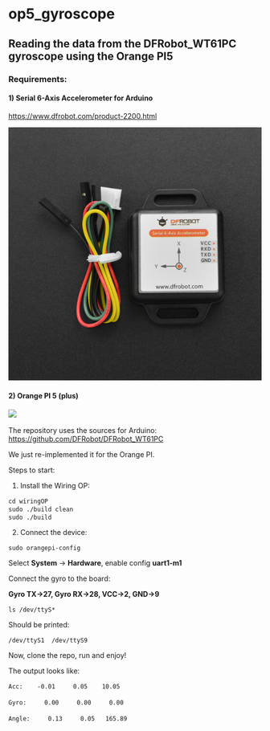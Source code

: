 # op5_gyroscope
## Reading the data from the DFRobot_WT61PC gyroscope using the Orange PI5
### Requirements:
#### 1) Serial 6-Axis Accelerometer for Arduino
   
https://www.dfrobot.com/product-2200.html

<img src = "https://github.com/DFRobot/DFRobot_WT61PC/blob/master/resources/images/WT61PC.png">

#### 2) Orange PI 5 (plus)

<img src = "http://www.orangepi.org/img/pi5-plus/pi5-plus-5.png">

The repository uses the sources for Arduino: https://github.com/DFRobot/DFRobot_WT61PC

We just re-implemented it for the Orange PI.

Steps to start:

1) Install the Wiring OP:
```
cd wiringOP
sudo ./build clean
sudo ./build
```
2) Connect the device:

```
sudo orangepi-config
```
Select **System** -> **Hardware**, enable config **uart1-m1**

Connect the gyro to the board:

**Gyro TX->27, Gyro RX->28, VCC->2, GND->9**
```
ls /dev/ttyS*
```
Should be printed:

```
/dev/ttyS1  /dev/ttyS9
```
Now, clone the repo, run and enjoy!

The output looks like:

```
Acc:    -0.01     0.05    10.05

Gyro:     0.00     0.00     0.00

Angle:     0.13     0.05   165.89
```
